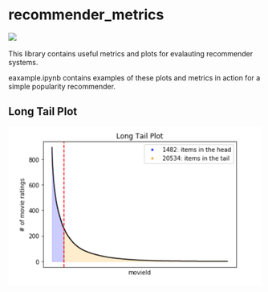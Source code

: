 # recommender_metrics

![](https://media.giphy.com/media/YAnpMSHcurJVS/giphy.gif=250x)

This library contains useful metrics and plots for evalauting recommender systems.

eaxample.ipynb contains examples of these plots and metrics in action for a simple popularity recommender. 

## Long Tail Plot

![Long Tail Plot](images/long_tail.png?raw=true "Long Tail Plot")

